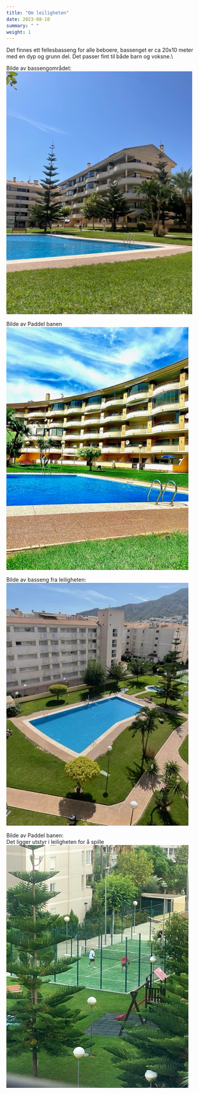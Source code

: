 ```yaml
---
title: "Om leiligheten"
date: 2023-08-10
summary: " "
weight: 1
---
```



Det finnes ett fellesbasseng for alle beboere, bassenget er ca 20x10 meter med en dyp og grunn del. Det passer fint til både barn og voksne.\

Bilde av bassengområdet:\
![basseng.jpg](..%2F..%2Fresources%2F_gen%2Fimages%2Fbasseng.jpg)

Bilde av Paddel banen\
![basseng_mot_leilighet.jpg](..%2F..%2Fresources%2F_gen%2Fimages%2Fbasseng_mot_leilighet.jpg)

Bilde av basseng fra leiligheten:\
![basseng_fra_leilighet.jpg](..%2F..%2Fresources%2F_gen%2Fimages%2Fbasseng_fra_leilighet.jpg)

Bilde av Paddel banen:\
Det ligger utstyr i leiligheten for å spille\
![paddel_bane.jpg](..%2F..%2Fresources%2F_gen%2Fimages%2Fpaddel_bane.jpg)